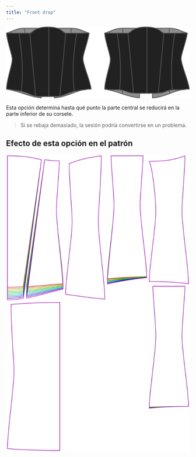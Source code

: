 ```yaml
---
title: "Front drop"
---
```


![La opción de gota frontal en la Catedral](./frontdrop.svg)

Esta opción determina hasta qué punto la parte central se reducirá en la parte inferior de su corsete.

> Si se rebaja demasiado, la sesión podría convertirse en un problema.

## Efecto de esta opción en el patrón

![Esta imagen muestra el efecto de esta opción superponiendo varias variantes que tienen un valor diferente para esta opción](cathrin_frontdrop_sample.svg "Efecto de esta opción en el patrón")

